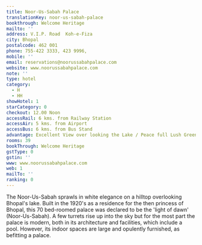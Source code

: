 ```yaml
---
title: Noor-Us-Sabah Palace
translationKey: noor-us-sabah-palace
bookthrough: Welcome Heritage
mailto: ''
address: V.I.P. Road  Koh-e-Fiza
city: Bhopal
postalcode: 462 001
phone: 755-422 3333, 423 9996,
mobile: ''
email: reservations@noorussabahpalace.com
website: www.noorussabahpalace.com
note: ''
type: hotel
category:
  - H
  - HH
showHotel: 1
starCategory: 0
checkout: 12.00 Noon
accessRail: 6 kms. from Railway Station
accessAir: 5 kms. from Airport
accessBus: 6 kms. from Bus Stand
advantage: Excellent View over looking the Lake / Peace full Lush Green Surroundings
rooms: 39
bookThrough: Welcome Heritage
gstType: 0
gstin: ''
www: www.noorussabahpalace.com
web: 1
mailTo: ''
ranking: 0
---
```













The Noor-Us-Sabah sprawls in white elegance on a hilltop overlooking Bhopal's lake. Built in the 1920's as a residence for the then princess of Bhopal, this 70 bed-roomed palace was declared to be the 'light of dawn' (Noor-Us-Sabah).     A few turrets rise up into the sky but for the most part the palace is modern, both in its architecture and facilities, which include a pool. However, its indoor spaces are large and opulently furnished, as befitting a palace.